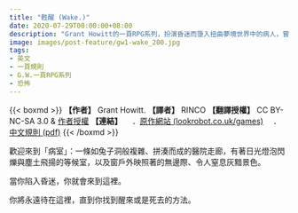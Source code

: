 ```yaml
---
title: "甦醒 (Wake.)"
date: 2020-07-29T00:00:00+08:00
description: "Grant Howitt的一頁RPG系列，扮演昏迷而墮入扭曲夢境世界中的病人，嘗試找到甦醒的方法，不然就得面臨死亡。"
image: images/post-feature/gw1-wake_200.jpg
tags: 
- 英文
- 一頁規則
- G.W.一頁RPG系列
- 恐怖
---
```

{{< boxmd >}}
**【作者】** Grant Howitt.
**【譯者】** RINCO
**【翻譯授權】** CC BY-NC-SA 3.0 & [作者授權](https://i.imgur.com/IIwihdK.png)
**【連結】**
　．[原作網站 (lookrobot.co.uk/games)](http://lookrobot.co.uk/games)
　．[中文規則 (pdf)](https://drive.google.com/file/d/1MHM5FO7wLR4Li3K3L49kCYKtG52_LafI/view)
{{< /boxmd >}}

歡迎來到「病室」：一條如兔子洞般複雜、拼湊而成的醫院走廊，有著日光燈泡閃爍與塵土飛揚的等候室，以及窗戶外映照著的無邊際、令人窒息灰黯景色。

當你陷入昏迷，你就會來到這裡。

你將永遠待在這裡，直到你找到醒來或是死去的方法。